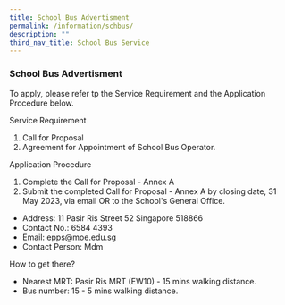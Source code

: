 ```yaml
---
title: School Bus Advertisment
permalink: /information/schbus/
description: ""
third_nav_title: School Bus Service
---
```

### School Bus Advertisment

To apply, please refer tp the Service Requirement and the Application Procedure below.

Service Requirement
1. Call for Proposal
2. Agreement for Appointment of School Bus Operator.

Application Procedure
1. Complete the Call for Proposal - Annex A
2.  Submit the completed Call for Proposal - Annex A by closing date, 31 May 2023, via email OR to the School's General Office.
*  Address: 11 Pasir Ris Street 52 Singapore 518866
*  Contact No.: 6584 4393
*  Email: epps@moe.edu.sg
*  Contact Person: Mdm

How to get there?
* Nearest MRT: Pasir Ris MRT (EW10) - 15 mins walking distance.
* Bus number: 15 - 5 mins walking distance.
